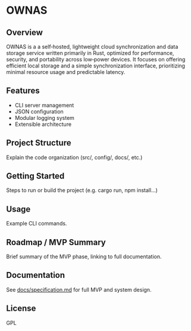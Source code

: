 # OWNAS

## Overview

OWNAS is a a self‑hosted, lightweight cloud synchronization and data storage service written primarily in Rust, optimized for performance, security, and portability across low‑power devices. It focuses on offering efficient local storage and a simple synchronization interface, prioritizing minimal resource usage and predictable latency.

## Features

- CLI server management
- JSON configuration
- Modular logging system
- Extensible architecture

## Project Structure

Explain the code organization (src/, config/, docs/, etc.)

## Getting Started

Steps to run or build the project (e.g. cargo run, npm install...)

## Usage

Example CLI commands.

## Roadmap / MVP Summary

Brief summary of the MVP phase, linking to full documentation.

## Documentation

See [docs/specification.md](docs/specification.md) for full MVP and system design.

## License

GPL
